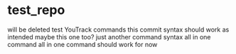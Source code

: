 # test_repo
will be deleted
test YouTrack commands
this commit syntax should work as intended
maybe this one too?
just another command syntax
all in one command
all in one command should work for now